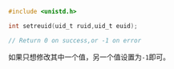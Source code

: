 ```c
#include <unistd.h>

int setreuid(uid_t ruid,uid_t euid);

// Return 0 on success,or -1 on error

```

如果只想修改其中一个值，另一个值设置为`-1`即可。